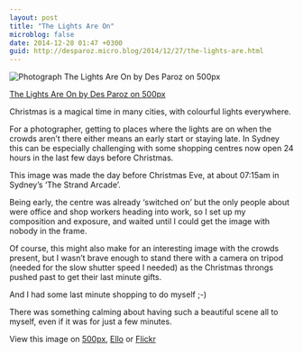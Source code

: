 ```yaml
---
layout: post
title: "The Lights Are On"
microblog: false
date: 2014-12-28 01:47 +0300
guid: http://desparoz.micro.blog/2014/12/27/the-lights-are.html
---
```

<div class="pixels-photo">
  <p><img src="https://ppcdn.500px.org/93802941/c4205e822a1e8aa877da5d5c3bb326eff39a8e3a/4.jpg" alt="Photograph The Lights Are On by Des Paroz on 500px"></p>
  <a href="https://500px.com/photo/93802941/the-lights-are-on-by-des-paroz">The Lights Are On by Des Paroz on 500px</a>
</div>

<script type="text/javascript" src="https://500px.com/embed.js"></script>

<p>Christmas is a magical time in many cities, with colourful lights everywhere.</p>

<p>For a photographer, getting to places where the lights are on when the crowds aren&#8217;t there either means an early start or staying late. In Sydney this can be especially challenging with some shopping centres now open 24 hours in the last few days before Christmas.</p>

<p>This image was made the day before Christmas Eve, at about 07:15am in Sydney&#8217;s &#8216;The Strand Arcade&#8217;.</p>

<p>Being early, the centre was already &#8216;switched on&#8217; but the only people about were office and shop workers heading into work, so I set up my composition and exposure, and waited until I could get the image with nobody in the frame.</p>

<p>Of course, this might also make for an interesting image with the crowds present, but I wasn&#8217;t brave enough to stand there with a camera on tripod (needed for the slow shutter speed I needed) as the Christmas throngs pushed past to get their last minute gifts.</p>

<p>And I had some last minute shopping to do myself ;-)</p>

<p>There was something calming about having such a beautiful scene all to myself, even if it was for just a few minutes.</p>

<p>View this image on <a href="http://500px.com/photo/93802941">500px</a>, <a href="https://ello.co/desparoz/post/9SWaNiYKD9MTjzkuN_SS7g">Ello</a> or <a href="https://www.flickr.com/photos/bluebeyond/16122249192/">Flickr</a></p>
